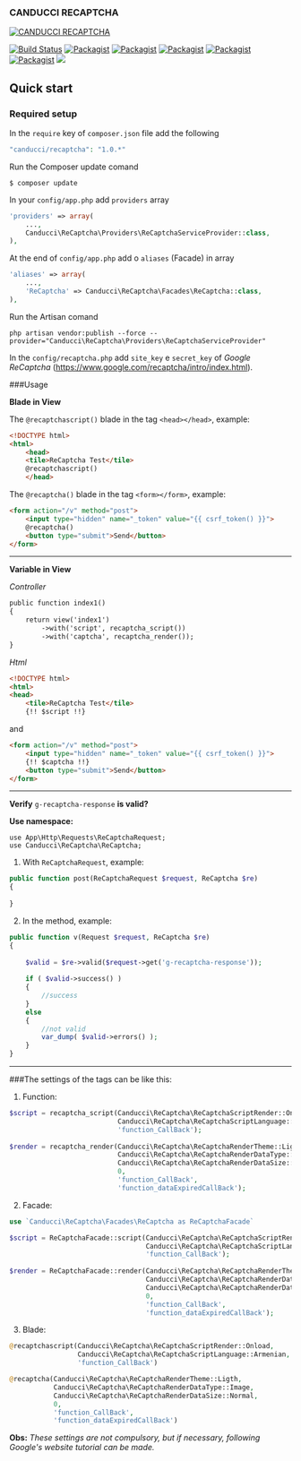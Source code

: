 ### CANDUCCI RECAPTCHA

[![CANDUCCI RECAPTCHA](http://i1194.photobucket.com/albums/aa377/netdragoon1/captcha_zpsxfi4kpgn.png)](https://packagist.org/packages/canducci/recaptcha)

[![Build Status](https://travis-ci.org/netdragoon/recaptchaphp.svg?branch=master)](https://travis-ci.org/netdragoon/recaptchaphp)
[![Packagist](https://img.shields.io/packagist/dt/canducci/recaptcha.svg?style=flat)](https://packagist.org/packages/canducci/recaptcha)
[![Packagist](https://img.shields.io/packagist/dd/canducci/recaptcha.svg?style=flat)](https://packagist.org/packages/canducci/recaptcha)
[![Packagist](https://img.shields.io/packagist/dm/canducci/recaptcha.svg?style=flat)](https://packagist.org/packages/canducci/recaptcha)
[![Packagist](https://img.shields.io/packagist/l/canducci/recaptcha.svg)](https://packagist.org/packages/canducci/recaptcha)
[![Packagist](https://img.shields.io/packagist/v/canducci/recaptcha.svg?label=version)](https://packagist.org/packages/canducci/recaptcha)
[![](https://img.shields.io/twitter/url/https/packagist.org/packages/canducci/recaptcha.svg?style=social)]()

## Quick start

### Required setup

In the `require` key of `composer.json` file add the following

```PHP
"canducci/recaptcha": "1.0.*" 

```

Run the Composer update comand

    $ composer update
    
In your `config/app.php` add `providers` array

```PHP
'providers' => array(
    ...,    
    Canducci\ReCaptcha\Providers\ReCaptchaServiceProvider::class,
),
```   
 

At the end of `config/app.php` add o `aliases` (Facade) in array

```PHP
'aliases' => array(
    ...,    
    'ReCaptcha' => Canducci\ReCaptcha\Facades\ReCaptcha::class,
),
``` 

Run the Artisan comand

    php artisan vendor:publish --force --provider="Canducci\ReCaptcha\Providers\ReCaptchaServiceProvider"


In the `config/recaptcha.php` add `site_key` e `secret_key` of _Google ReCaptcha_ (https://www.google.com/recaptcha/intro/index.html).

###Usage

__Blade in View__

The `@recaptchascript()` blade in the tag `<head></head>`, example:

```HTML
<!DOCTYPE html>
<html>
    <head>
    <tile>ReCaptcha Test</tile>
    @recaptchascript()
    </head>
```    

The `@recaptcha()` blade in the tag `<form></form>`, example:
```HTML
<form action="/v" method="post">
    <input type="hidden" name="_token" value="{{ csrf_token() }}">
    @recaptcha()
    <button type="submit">Send</button>
</form>
```
___

__Variable in View__

_Controller_
```HTML
public function index1()
{
    return view('index1')
        ->with('script', recaptcha_script())
        ->with('captcha', recaptcha_render());
}

```

_Html_
```HTML
<!DOCTYPE html>
<html>
<head>
    <tile>ReCaptcha Test</tile>
    {!! $script !!}
```
and
```HTML   
<form action="/v" method="post">
    <input type="hidden" name="_token" value="{{ csrf_token() }}">
    {!! $captcha !!}
    <button type="submit">Send</button>
</form>
```    

___

__Verify__ `g-recaptcha-response` __is valid?__

__Use namespace:__

    use App\Http\Requests\ReCaptchaRequest;
    use Canducci\ReCaptcha\ReCaptcha;
    
1) With `ReCaptchaRequest`, example:

```PHP
public function post(ReCaptchaRequest $request, ReCaptcha $re)
{
    
}
```

2) In the method, example:

```PHP
public function v(Request $request, ReCaptcha $re)
{    
 
    $valid = $re->valid($request->get('g-recaptcha-response'));
    
    if ( $valid->success() )
    {
        //success
    }
    else
    {
        //not valid
        var_dump( $valid->errors() );
    }
}

```

___

###The settings of the tags can be like this:

1) Function:
```PHP
$script = recaptcha_script(Canducci\ReCaptcha\ReCaptchaScriptRender::Onload, 
                           Canducci\ReCaptcha\ReCaptchaScriptLanguage::Armenian, 
                           'function_CallBack');
                           
$render = recaptcha_render(Canducci\ReCaptcha\ReCaptchaRenderTheme::Ligth, 
                           Canducci\ReCaptcha\ReCaptchaRenderDataType::Image, 
                           Canducci\ReCaptcha\ReCaptchaRenderDataSize::Normal, 
                           0, 
                           'function_CallBack', 
                           'function_dataExpiredCallBack');
```

2) Facade:

```PHP
use `Canducci\ReCaptcha\Facades\ReCaptcha as ReCaptchaFacade`
```    

```PHP    
$script = ReCaptchaFacade::script(Canducci\ReCaptcha\ReCaptchaScriptRender::Onload, 
                                  Canducci\ReCaptcha\ReCaptchaScriptLanguage::Armenian, 
                                  'function_CallBack');
                                  
$render = ReCaptchaFacade::render(Canducci\ReCaptcha\ReCaptchaRenderTheme::Ligth, 
                                  Canducci\ReCaptcha\ReCaptchaRenderDataType::Image, 
                                  Canducci\ReCaptcha\ReCaptchaRenderDataSize::Normal, 
                                  0, 
                                  'function_CallBack', 
                                  'function_dataExpiredCallBack');
```

3) Blade:
```PHP
@recaptchascript(Canducci\ReCaptcha\ReCaptchaScriptRender::Onload, 
                 Canducci\ReCaptcha\ReCaptchaScriptLanguage::Armenian,
                 'function_CallBack')

@recaptcha(Canducci\ReCaptcha\ReCaptchaRenderTheme::Ligth, 
           Canducci\ReCaptcha\ReCaptchaRenderDataType::Image, 
           Canducci\ReCaptcha\ReCaptchaRenderDataSize::Normal, 
           0, 
           'function_CallBack', 
           'function_dataExpiredCallBack')
```

__Obs:__ _These settings are not compulsory, but if necessary, following Google's website tutorial can be made._
